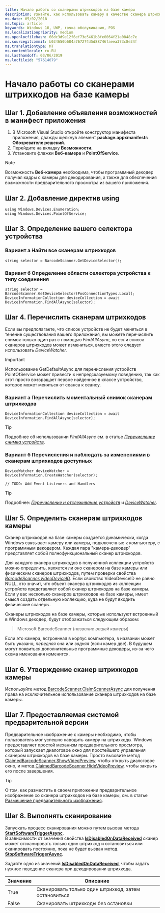 ```yaml
---
title: Начало работы со сканерами штрихкодов на базе камеры
description: Узнайте, как использовать камеру в качестве сканера штрихкодов.
ms.date: 05/02/2018
ms.topic: article
keywords: Windows 10, UWP, точка обслуживания, POS
ms.localizationpriority: medium
ms.openlocfilehash: 66dc3d9e12f6ef73e5461b8fe0064f21a0848c7e
ms.sourcegitcommit: b034650b684a767274d5d88746faeea373c8e34f
ms.translationtype: MT
ms.contentlocale: ru-RU
ms.lasthandoff: 03/06/2019
ms.locfileid: "57614079"
---
```

# <a name="getting-started-with-a-camera-barcode-scanner"></a>Начало работы со сканерами штрихкодов на базе камеры
## <a name="step-1-add-capability-declarations-to-your-app-manifest"></a>Шаг 1. Добавление объявления возможностей в манифест приложения
1. В Microsoft Visual Studio откройте конструктор манифеста приложения, дважды щелкнув элемент **package.appxmanifest**в **Обозревателе решений**.
2. Перейдите на вкладку **Возможности**.
3. Установите флажки **Веб-камера** и **PointOfService**. 

>[!NOTE] 
> Возможность **Веб-камера** необходима, чтобы программный декодер получал кадры с камеры для декодирования, а также для обеспечения возможности предварительного просмотра из вашего приложения.

## <a name="step-2-add-using-directives"></a>Шаг 2. Добавление директив using

```Csharp
using Windows.Devices.Enumeration;
using Windows.Devices.PointOfService;
```
## <a name="step-3-define-your-device-selector"></a>Шаг 3. Определение вашего селектора устройства

### <a name="option-a-find-all-barcode-scanners"></a>**Вариант а Найти все сканерам штрихкодов**

```Csharp
string selector = BarcodeScanner.GetDeviceSelector();       
```

### <a name="option-b-scoping-device-selector-to-connection-type"></a>**Вариант б Определение области селектора устройства к типу соединения**

```Csharp
string selector = BarcodeScanner.GetDeviceSelector(PosConnectionTypes.Local);
DeviceInformationCollection deviceCollection = await DeviceInformation.FindAllAsync(selector);
```

## <a name="step-4-enumerate-barcode-scanners"></a>Шаг 4. Перечислить сканерам штрихкодов
Если вы предполагаете, что список устройств не будет меняться в течение существования вашего приложения, вы можете перечислить снимок только один раз с помощью *FindAllAsync*, но если список сканеров штрихкодов может измениться, вместо этого следует использовать *DeviceWatcher*.  

> [!Important] 
> Использование GetDefaultAsync для перечисления устройств PointOfService может привести к непредсказуемому поведению, так как этот просто возвращает первое найденное в классе устройство, которое может меняться от сеанса к сеансу.

### <a name="option-a-enumerate-a-snapshot-of-barcode-scanners"></a>**Вариант а Перечислить моментальный снимок сканерам штрихкодов**
```Csharp
DeviceInformationCollection deviceCollection = await DeviceInformation.FindAllAsync(selector);
```

> [!TIP]
> Подробнее об использовании *FindAllAsync* см. в статье [*Перечисление снимка устройств*](https://docs.microsoft.com/windows/uwp/devices-sensors/enumerate-devices#enumerate-a-snapshot-of-devices).

### <a name="option-b-enumerate-and-watch-for-changes-in-available-barcode-scanners"></a>**Вариант б Перечисления и наблюдать за изменениями в сканерам штрихкодов доступных**
```Csharp
DeviceWatcher deviceWatcher = DeviceInformation.CreateWatcher(selector);

// TODO: Add Event Listeners and Handlers
```
> [!TIP]
> Подробнее: [*Перечисление и отслеживание устройств*](https://docs.microsoft.com/windows/uwp/devices-sensors/enumerate-devices#enumerate-and-watch-devices) и [*DeviceWatcher*](https://docs.microsoft.com/uwp/api/Windows.Devices.Enumeration.DeviceWatcher).

## <a name="step-5-identify-camera-barcode-scanners"></a>Шаг 5. Определить сканерам штрихкодов камеры
Сканер штрихкодов на базе камеры создается динамически, когда Windows связывает камеру или камеры, подключенные к компьютеру, с программным декодером.  Каждая пара "камера-декодер" представляет собой полнофункциональный сканер штрихкодов.

Для каждого сканера штрихкодов в полученной коллекции устройств можно определить, является ли оно сканером на базе камеры или физическим сканеров штрихкодов, путем проверки свойства [*BarcodeScanner.VideoDeviceID*](https://docs.microsoft.com/uwp/api/windows.devices.pointofservice.barcodescanner.videodeviceid#Windows_Devices_PointOfService_BarcodeScanner_VideoDeviceId).  Если свойство VideoDeviceID не равно NULL, это значит, что объект сканера штрихкодов из коллекции устройств представляет собой сканер штрихкодов на базе камеры.  Если у вас несколько сканеров штрихкодов на базе камеры, имеет смысл создать отдельную коллекцию, куда не будут входить физические сканеры. 

Сканеры штрихкодов на базе камеры, которые используют встроенный в Windows декодер, будут отображаться следующим образом: 

> Microsoft BarcodeScanner (*название вашей камеры*)

Если это камера, встроенная в корпус компьютера, в названии может быть указано, *передняя* она или *задняя* (если камер две).  В будущем могут появиться дополнительные программные декодеры, из-за чего схема именования изменится.

## <a name="step-6-claim-the-camera-barcode-scanner"></a>Шаг 6. Утверждение сканер штрихкодов камеры 
Используйте метод [BarcodeScanner.ClaimScannerAsync](https://docs.microsoft.com/uwp/api/windows.devices.pointofservice.barcodescanner.claimscannerasync#Windows_Devices_PointOfService_BarcodeScanner_ClaimScannerAsync) для получения права на исключительное использование сканера штрихкодов на базе камеры.

## <a name="step-7-system-provided-preview"></a>Шаг 7. Предоставляемая системой предварительной версии
Предварительное изображение с камеры необходимо, чтобы пользователь мог успешно наводить камеру на штрихкоды.  Windows предоставляет простой механизм предварительного просмотра, который запускает диалоговое окно для простейшего управления сканером штрихкодов на базе камеры.  Просто вызовите метод [ClaimedBarcodeScanner.ShowVideoPreview](https://docs.microsoft.com/uwp/api/windows.devices.pointofservice.claimedbarcodescanner.showvideopreviewasync), чтобы открыть диалоговое окно, и метод [ClaimedBarcodeScanner.HideVideoPreview](https://docs.microsoft.com/uwp/api/windows.devices.pointofservice.claimedbarcodescanner.hidevideopreview), чтобы закрыть его после завершения.

> [!TIP]
> О том, как разместить в своем приложении предварительное изображение со сканера штрихкодов на базе камеры, см. в статье [Размещение предварительного изображения](pos-camerabarcode-hosting-preview.md).

## <a name="step-8-initiate-scan"></a>Шаг 8. Выполнять сканирование 
Запускать процесс сканирования можно путем вызова метода [**StartSoftwareTriggerAsync**](https://docs.microsoft.com/uwp/api/windows.devices.pointofservice.claimedbarcodescanner.startsoftwaretriggerasync#Windows_Devices_PointOfService_ClaimedBarcodeScanner_StartSoftwareTriggerAsync).  
В зависимости от значения свойства [**IsDisabledOnDataReceived**](https://docs.microsoft.com/uwp/api/windows.devices.pointofservice.claimedbarcodescanner.isdisabledondatareceived#Windows_Devices_PointOfService_ClaimedBarcodeScanner_IsDisabledOnDataReceived) сканер может отсканировать только один штрихкод и остановиться или сканировать постоянно, пока не будет вызван метод [**StopSoftwareTriggerAsync**](https://docs.microsoft.com/uwp/api/windows.devices.pointofservice.claimedbarcodescanner.stopsoftwaretriggerasync#Windows_Devices_PointOfService_ClaimedBarcodeScanner_StopSoftwareTriggerAsync).

Задайте одно из значений [**IsDisabledOnDataReceived**](https://docs.microsoft.com/uwp/api/windows.devices.pointofservice.claimedbarcodescanner.isdisabledondatareceived#Windows_Devices_PointOfService_ClaimedBarcodeScanner_IsDisabledOnDataReceived), чтобы задать нужное поведение сканера при декодировании штрихкода.

| Значение | Описание |
| ----- | ----------- |
| True   | Сканировать только один штрихкод, затем остановиться |
| False  | Сканировать штрихкоды без остановки |